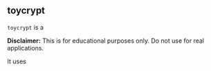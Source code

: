 ## toycrypt

`toycrypt` is a

**Disclaimer:** This is for educational purposes only. Do not use for real applications.


It uses 